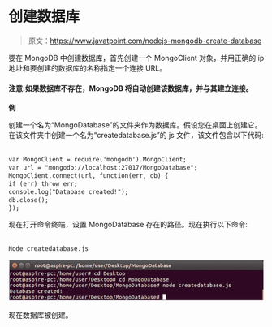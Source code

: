 # 创建数据库

> 原文：<https://www.javatpoint.com/nodejs-mongodb-create-database>

要在 MongoDB 中创建数据库，首先创建一个 MongoClient 对象，并用正确的 ip 地址和要创建的数据库的名称指定一个连接 URL。

#### 注意:如果数据库不存在，MongoDB 将自动创建该数据库，并与其建立连接。

**例**

创建一个名为“MongoDatabase”的文件夹作为数据库。假设您在桌面上创建它。在该文件夹中创建一个名为“createdatabase.js”的 js 文件，该文件包含以下代码:

```

var MongoClient = require('mongodb').MongoClient;
var url = "mongodb://localhost:27017/MongoDatabase";
MongoClient.connect(url, function(err, db) {
if (err) throw err;
console.log("Database created!");
db.close();
});

```

现在打开命令终端，设置 MongoDatabase 存在的路径。现在执行以下命令:

```

Node createdatabase.js

```

![Node.js Create database 1](img/0ed34f72c511c10b2e5661c42b51fa4d.png)

现在数据库被创建。